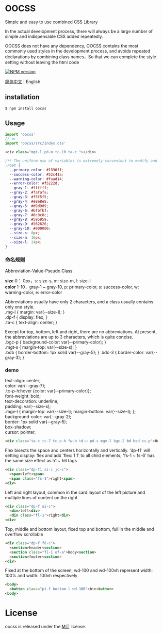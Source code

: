 # OOCSS

Simple and easy to use combined CSS Library

In the actual development process, there will always be a large number of simple and indispensable CSS added repeatedly.

OOCSS does not have any dependency, OOCSS contains the most commonly used styles in the development process, and avoids repeated declarations by combining class names，So that we can complete the style setting without leaving the html code


[![NPM version][npm-image]][npm-url]

[npm-image]: https://img.shields.io/badge/npm-v0.0.7-blue.svg
[npm-url]: https://www.npmjs.com/package/oocss

[简体中文](./README.md) | English

## installation

```
$ npm install oocss
```

## Usage

```javascript
import 'oocss'
// or 
import 'oocss/src/index.css'

<div class="mgt-l pd-m tc-10 ta-c "></div>
```

```css
/** The uniform use of variables is extremely convenient to modify and maintaining consistency */
:root {
  --primary-color: #1890ff;
  --success-color: #52c41a;
  --warning-color: #faad14;
  --error-color: #f5222d;
  --gray-1: #ffffff;
  --gray-2: #fafafa;
  --gray-3: #f5f5f5;
  --gray-4: #e8e8e8;
  --gray-5: #d9d9d9;
  --gray-6: #bfbfbf;
  --gray-7: #8c8c8c;
  --gray-8: #595959;
  --gray-9: #262626;
  --gray-10: #000000;
  --size-s: 8px;
  --size-m: 16px;
  --size-l: 24px;
}
```

### 命名规则

Abbreviation-Value-Pseudo Class  

__size__ 0： 0px，s: size-s, m: size-m, l: size-l  
__color__ 1-10，gray-1 ~ gray-10, p: primary-color, s: success-color, w: warning-color, e: error-color  

Abbreviations usually have only 2 characters, and a class usually contains only one style.  
.mg-l { margin: var(--size-l); }  
.dp-f { display: flex; }  
.ta-c { text-align: center; }

Except for top, bottom, left and right, there are no abbreviations. At present, the abbreviations are up to 3 characters, which is quite concise.  
.bgc-p { background-color: var(--primary-color); }  
.mgt-s { margin-top: var(--size-s); }  
.bdb { border-bottom: 1px solid var(--gray-5); }
.bdc-3 { border-color: var(--gray-3); }  

### demo
text-align: center;  
color: var(--gray-7);  
.tc-p-h:hover {color: var(--primary-color)};  
font-weight: bold;  
text-decoration: underline;  
padding: var(--size-s);  
.mgv-l { margin-top: var(--size-l);  margin-bottom: var(--size-l); };  
background-color: var(--gray-2);  
border: 1px solid var(--gray-5);  
box-shadow;  
cursor: pointer;
``` html
<div class="ta-c tc-7 tc-p-h fw-b td-u pd-s mgv-l bgc-2 bd bsd cs-p">Hello oocss<div>
```
Flex bisects the space and centers horizontally and vertically. 'dp-f1' will setting display: flex and add 'flex: 1 1' to all child elements; 'fs-1 ~ fs-6' has the same size effect as h1 ~ h6 tags
``` html
<div class="dp-f1 ai-c jc-c">
  <span>left<span>
  <span class="fs-1">right<span>
<div>
```
Left and right layout, common in the card layout of the left picture and multiple lines of content on the right
``` html
<div class="dp-f ai-c">
  <div>left<div>
  <div class="fl-1">right<div>
<div>
```
Top, middle and bottom layout, fixed top and bottom, full in the middle and overflow scrollable
``` html
<div class="dp-f fd-c">
  <section>header<section>
  <section class="fl-1 of-a">body<section>
  <section>footer<section>
<div>
```
Fixed at the bottom of the screen, wd-100 and wd-100vh represent width: 100% and width: 100vh respectively
``` html
<body>
  <button class="pt-f bottom-l wd-100">btn<button>
<body>
```
# License

oocss is released under the [MIT](https://github.com/kunoky/oocss/master/LICENSE) license.